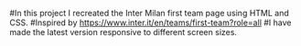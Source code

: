 #In this project I recreated the Inter Milan first team page using HTML and CSS. 
#Inspired by https://www.inter.it/en/teams/first-team?role=all
#I have made the latest version responsive to different screen sizes. 
